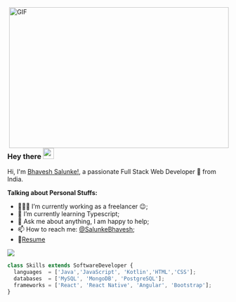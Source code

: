 <!--
**BhaveshSalunke/BhaveshSalunke** is a ✨ _special_ ✨ repository because its `README.md` (this file) appears on your GitHub profile.

Here are some ideas to get you started:

- 🔭 I’m currently working on ...
- 🌱 I’m currently learning ...
- 👯 I’m looking to collaborate on ...
- 🤔 I’m looking for help with ...
- 💬 Ask me about ...
- 📫 How to reach me: ...
- 😄 Pronouns: ...
- ⚡ Fun fact: ...
-->

  <img align="right" alt="GIF" src="https://github.com/abhisheknaiidu/abhisheknaiidu/blob/master/code.gif?raw=true" width="500" height="320" />
  
### Hey there <img src="https://media.giphy.com/media/hvRJCLFzcasrR4ia7z/giphy.gif" width="25px"><br />

Hi, I'm [Bhavesh Salunke!](https://www.discitelabs.com), a passionate  Full Stack Web Developer 🚀 from India.

**Talking about Personal Stuffs:**

- 👨🏽‍💻 I’m currently working as a freelancer :wink:;
- 🌱 I’m currently learning Typescript; 
- 💬 Ask me about anything, I am happy to help;
- 📫 How to reach me: [@SalunkeBhavesh](https://twitter.com/SalunkeBhavesh);
- 📝[Resume](https://www.dropbox.com/s/1i9fkccnno90h1f/Bhavesh_Resume.pdf?dl=0)

![](https://visitor-badge.glitch.me/badge?page_id=BhaveshSalunke.BhaveshSalunke)
<br/>
```js
class Skills extends SoftwareDeveloper {
  languages  = ['Java','JavaScript', 'Kotlin','HTML','CSS'];
  databases  = ['MySQL', 'MongoDB', 'PostgreSQL'];
  frameworks = ['React', 'React Native', 'Angular', 'Bootstrap'];
}
```




